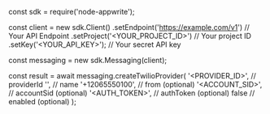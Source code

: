 const sdk = require('node-appwrite');

const client = new sdk.Client()
    .setEndpoint('https://example.com/v1') // Your API Endpoint
    .setProject('<YOUR_PROJECT_ID>') // Your project ID
    .setKey('<YOUR_API_KEY>'); // Your secret API key

const messaging = new sdk.Messaging(client);

const result = await messaging.createTwilioProvider(
    '<PROVIDER_ID>', // providerId
    '<NAME>', // name
    '+12065550100', // from (optional)
    '<ACCOUNT_SID>', // accountSid (optional)
    '<AUTH_TOKEN>', // authToken (optional)
    false // enabled (optional)
);
